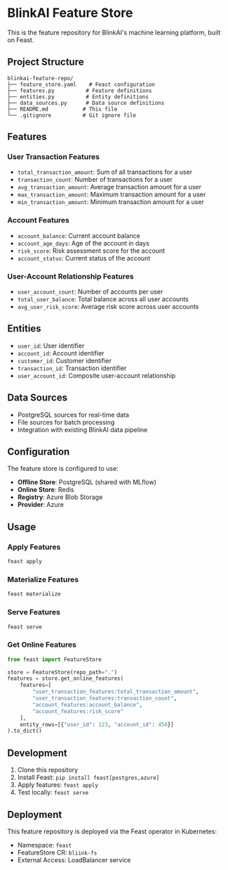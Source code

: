 # BlinkAI Feature Store

This is the feature repository for BlinkAI's machine learning platform, built on Feast.

## Project Structure

```
blinkai-feature-repo/
├── feature_store.yaml    # Feast configuration
├── features.py          # Feature definitions
├── entities.py          # Entity definitions  
├── data_sources.py      # Data source definitions
├── README.md           # This file
└── .gitignore          # Git ignore file
```

## Features

### User Transaction Features
- `total_transaction_amount`: Sum of all transactions for a user
- `transaction_count`: Number of transactions for a user
- `avg_transaction_amount`: Average transaction amount for a user
- `max_transaction_amount`: Maximum transaction amount for a user
- `min_transaction_amount`: Minimum transaction amount for a user

### Account Features
- `account_balance`: Current account balance
- `account_age_days`: Age of the account in days
- `risk_score`: Risk assessment score for the account
- `account_status`: Current status of the account

### User-Account Relationship Features
- `user_account_count`: Number of accounts per user
- `total_user_balance`: Total balance across all user accounts
- `avg_user_risk_score`: Average risk score across user accounts

## Entities

- `user_id`: User identifier
- `account_id`: Account identifier
- `customer_id`: Customer identifier
- `transaction_id`: Transaction identifier
- `user_account_id`: Composite user-account relationship

## Data Sources

- PostgreSQL sources for real-time data
- File sources for batch processing
- Integration with existing BlinkAI data pipeline

## Configuration

The feature store is configured to use:
- **Offline Store**: PostgreSQL (shared with MLflow)
- **Online Store**: Redis
- **Registry**: Azure Blob Storage
- **Provider**: Azure

## Usage

### Apply Features
```bash
feast apply
```

### Materialize Features
```bash
feast materialize
```

### Serve Features
```bash
feast serve
```

### Get Online Features
```python
from feast import FeatureStore

store = FeatureStore(repo_path=".")
features = store.get_online_features(
    features=[
        "user_transaction_features:total_transaction_amount",
        "user_transaction_features:transaction_count",
        "account_features:account_balance",
        "account_features:risk_score"
    ],
    entity_rows=[{"user_id": 123, "account_id": 456}]
).to_dict()
```

## Development

1. Clone this repository
2. Install Feast: `pip install feast[postgres,azure]`
3. Apply features: `feast apply`
4. Test locally: `feast serve`

## Deployment

This feature repository is deployed via the Feast operator in Kubernetes:
- Namespace: `feast`
- FeatureStore CR: `bliink-fs`
- External Access: LoadBalancer service
